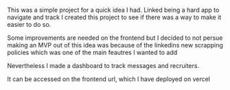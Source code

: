 This was a simple project for a quick idea I had. Linked being a hard app to navigate and track I created this project to see if there was a way to make it easier to do so.

Some improvements are needed on the frontend but I decided to not persue making an MVP out of this idea was because of the linkedins new scrapping policies which was one of the main feautres I wanted to add

Nevertheless I made a dashboard to track messages and recruiters.

It can be accessed on the frontend url, which I have deployed on vercel 
